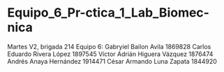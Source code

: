 # Equipo_6_Pr-ctica_1_Lab_Biomec-nica
Martes V2, brigada 214
Equipo 6:
Gabryiel Bailon Avila 1869828
Carlos Eduardo Rivera López 1897545
Víctor Adrián Higuera Vázquez 1876474
Andrés Anaya Hernández 1914471
César Armando Luna Zapata 1844920
